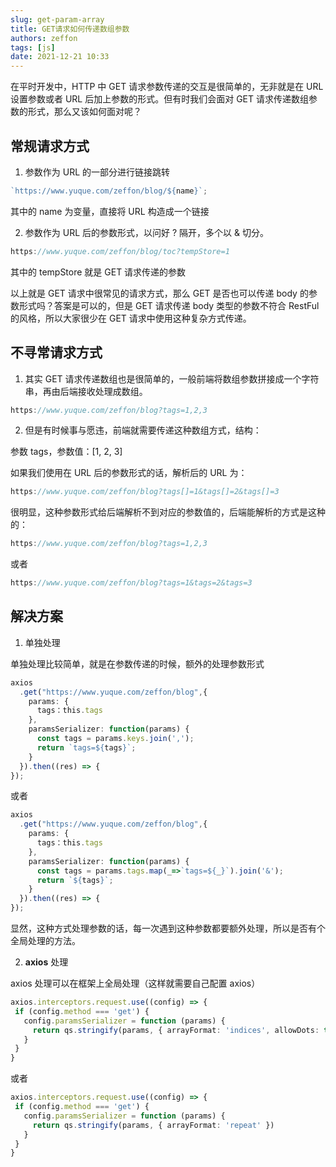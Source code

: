 ```yaml
---
slug: get-param-array
title: GET请求如何传递数组参数
authors: zeffon
tags: [js]
date: 2021-12-21 10:33
---
```


在平时开发中，HTTP 中 GET 请求参数传递的交互是很简单的，无非就是在 URL 设置参数或者 URL 后加上参数的形式。但有时我们会面对 GET 请求传递数组参数的形式，那么又该如何面对呢？

<!--truncate-->

## 常规请求方式

1. 参数作为 URL 的一部分进行链接跳转

```typescript
`https://www.yuque.com/zeffon/blog/${name}`;
```

其中的 name 为变量，直接将 URL 构造成一个链接

2. 参数作为 URL 后的参数形式，以问好 ? 隔开，多个以 & 切分。

```typescript
https://www.yuque.com/zeffon/blog/toc?tempStore=1
```

其中的 tempStore 就是 GET 请求传递的参数

以上就是 GET 请求中很常见的请求方式，那么 GET 是否也可以传递 body 的参数形式吗？答案是可以的，但是 GET 请求传递 body 类型的参数不符合 RestFul 的风格，所以大家很少在 GET 请求中使用这种复杂方式传递。

## 不寻常请求方式

1. 其实 GET 请求传递数组也是很简单的，一般前端将数组参数拼接成一个字符串，再由后端接收处理成数组。

```typescript
https://www.yuque.com/zeffon/blog?tags=1,2,3
```

2. 但是有时候事与愿违，前端就需要传递这种数组方式，结构：

参数 tags，参数值：[1, 2, 3]

如果我们使用在 URL 后的参数形式的话，解析后的 URL 为：

```typescript
https://www.yuque.com/zeffon/blog?tags[]=1&tags[]=2&tags[]=3
```

很明显，这种参数形式给后端解析不到对应的参数值的，后端能解析的方式是这种的：

```typescript
https://www.yuque.com/zeffon/blog?tags=1,2,3
```

或者

```typescript
https://www.yuque.com/zeffon/blog?tags=1&tags=2&tags=3
```

## 解决方案

1. 单独处理

单独处理比较简单，就是在参数传递的时候，额外的处理参数形式

```typescript
axios
  .get("https://www.yuque.com/zeffon/blog",{
    params: {
      tags：this.tags
    },
    paramsSerializer: function(params) {
      const tags = params.keys.join(',');
      return `tags=${tags}`;
    }
  }).then((res) => {
});
```

或者

```typescript
axios
  .get("https://www.yuque.com/zeffon/blog",{
    params: {
      tags：this.tags
    },
    paramsSerializer: function(params) {
      const tags = params.tags.map(_=>`tags=${_}`).join('&');
      return `${tags}`;
    }
  }).then((res) => {
});
```

显然，这种方式处理参数的话，每一次遇到这种参数都要额外处理，所以是否有个全局处理的方法。

2. **axios** 处理

axios 处理可以在框架上全局处理（这样就需要自己配置 axios）

```typescript
axios.interceptors.request.use((config) => {
 if (config.method === 'get') {
   config.paramsSerializer = function (params) {
     return qs.stringify(params, { arrayFormat: 'indices', allowDots: true })
   }
 }
}
```

或者

```typescript
axios.interceptors.request.use((config) => {
 if (config.method === 'get') {
   config.paramsSerializer = function (params) {
     return qs.stringify(params, { arrayFormat: 'repeat' })
   }
 }
}
```
